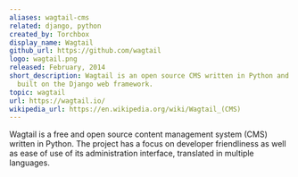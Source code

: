 ```yaml
---
aliases: wagtail-cms
related: django, python
created_by: Torchbox
display_name: Wagtail
github_url: https://github.com/wagtail
logo: wagtail.png
released: February, 2014
short_description: Wagtail is an open source CMS written in Python and
  built on the Django web framework.
topic: wagtail
url: https://wagtail.io/
wikipedia_url: https://en.wikipedia.org/wiki/Wagtail_(CMS)
---
```

Wagtail is a free and open source content management system (CMS)
written in Python. The project has a focus on developer friendliness
as well as ease of use of its administration interface,
translated in multiple languages.

